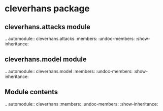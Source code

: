 cleverhans package
==================

cleverhans\.attacks module
--------------------------

.. automodule:: cleverhans.attacks
    :members:
    :undoc-members:
    :show-inheritance:


cleverhans\.model module
------------------------

.. automodule:: cleverhans.model
    :members:
    :undoc-members:
    :show-inheritance:


Module contents
---------------

.. automodule:: cleverhans
    :members:
    :undoc-members:
    :show-inheritance:
